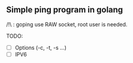 
## Simple ping program in golang

/!\ : goping use RAW socket, root user is needed.

TODO:

- [ ] Options (-c, -t, -s ...)
- [ ] IPV6
